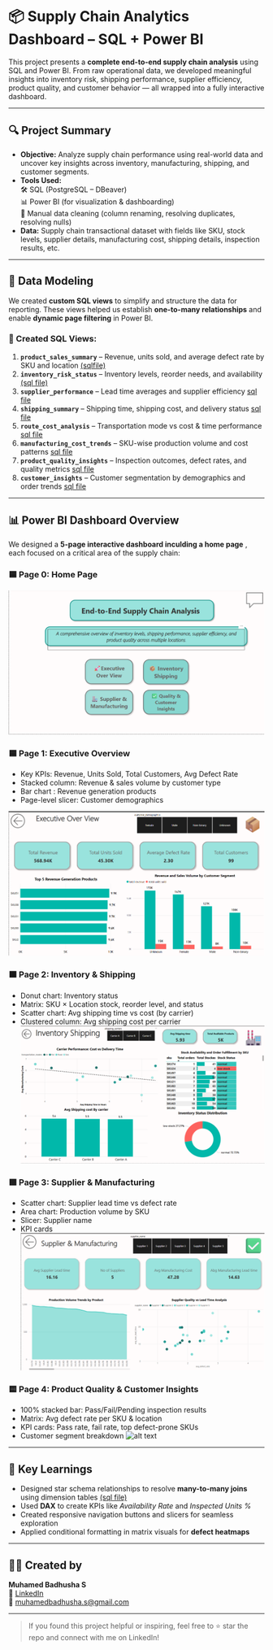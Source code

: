 # 📦 Supply Chain Analytics Dashboard – SQL + Power BI

This project presents a **complete end-to-end supply chain analysis** using SQL and Power BI. From raw operational data, we developed meaningful insights into inventory risk, shipping performance, supplier efficiency, product quality, and customer behavior — all wrapped into a fully interactive dashboard.

---

## 🔍 Project Summary

- **Objective:** Analyze supply chain performance using real-world data and uncover key insights across inventory, manufacturing, shipping, and customer segments.
- **Tools Used:**  
  🛠 SQL (PostgreSQL – DBeaver)  
  📊 Power BI (for visualization & dashboarding)  
  🧼 Manual data cleaning (column renaming, resolving duplicates, resolving nulls)  
- **Data:** Supply chain transactional dataset with fields like SKU, stock levels, supplier details, manufacturing cost, shipping details, inspection results, etc.

---

## 🧱 Data Modeling

We created **custom SQL views** to simplify and structure the data for reporting. These views helped us establish **one-to-many relationships** and enable **dynamic page filtering** in Power BI.

### 📂 Created SQL Views:
1. **`product_sales_summary`** – Revenue, units sold, and average defect rate by SKU and location [(sqlfile)
](VIew_tables/products_sales_summary.sql)
2. **`inventory_risk_status`** – Inventory levels, reorder needs, and availability [(sql file)](VIew_tables/inventory_status.sql) 
3. **`supplier_performance`** – Lead time averages and supplier efficiency  [sql file](VIew_tables/supplier_metrics.sql)
4. **`shipping_summary`** – Shipping time, shipping cost, and delivery status  [sql file](VIew_tables/shipping_summary.sql)
5. **`route_cost_analysis`** – Transportation mode vs cost & time performance [sql file
](VIew_tables/route_analysis.sql) 
6. **`manufacturing_cost_trends`** – SKU-wise production volume and cost patterns [sql file](VIew_tables/mfg_trends.sql)  
7. **`product_quality_insights`** – Inspection outcomes, defect rates, and quality metrics  [sql file](VIew_tables/productin_qual_sum,sql.sql)
8. **`customer_insights`** – Customer segmentation by demographics and order trends [sql file](VIew_tables/customer_insights.sql)

---

## 📊 Power BI Dashboard Overview

We designed a **5-page interactive dashboard inculding a home page** , each focused on a critical area of the supply chain:

### 🟦 Page 0: **Home Page**

![alt text](Dashboard.png)



### 🟦 Page 1: **Executive Overview**
- Key KPIs: Revenue, Units Sold, Total Customers, Avg Defect Rate  
- Stacked column: Revenue & sales volume by customer type  
- Bar chart : Revenue generation products
- Page-level slicer: Customer demographics

![alt text](Executive_over_view.png)

### 🟧 Page 2: **Inventory & Shipping**
- Donut chart: Inventory status  
- Matrix: SKU × Location stock, reorder level, and status  
- Scatter chart: Avg shipping time vs cost (by carrier)  
- Clustered column: Avg shipping cost per carrier
![alt text](Inventory_shippind.png)

### 🟩 Page 3: **Supplier & Manufacturing**
- Scatter chart: Supplier lead time vs defect rate   
- Area chart: Production volume by SKU  
- Slicer: Supplier name
- KPI cards
![alt text](Supplier_and_manufacturing.png)

### 🟨 Page 4: **Product Quality & Customer Insights**
- 100% stacked bar: Pass/Fail/Pending inspection results  
- Matrix: Avg defect rate per SKU & location  
- KPI cards: Pass rate, fail rate, top defect-prone SKUs  
- Customer segment breakdown
![alt text](quality_and_ucstomer_insights.png)

---

## 📌 Key Learnings

- Designed star schema relationships to resolve **many-to-many joins** using dimension tables [(sql file)
](VIew_tables/dim_shpping_carriers.sql) 
- Used **DAX** to create KPIs like *Availability Rate* and *Inspected Units %*  
- Created responsive navigation buttons and slicers for seamless exploration  
- Applied conditional formatting in matrix visuals for **defect heatmaps**

---




## 🧑‍💻 Created by

**Muhamed Badhusha S**  
🔗 [LinkedIn](https://www.linkedin.com/in/muhamedbadhusha-s)  
📧 muhamedbadhusha.s@gmail.com

---

> If you found this project helpful or inspiring, feel free to ⭐️ star the repo and connect with me on LinkedIn!

